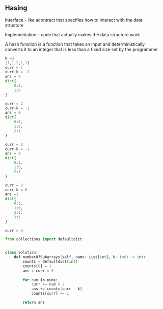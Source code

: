 ## Hasing

Interface - like acontract that specifies how to interact with the data structure

Implementation - code that actually makes the data structure work

A hash funxtion is a function that takes an input and deterministically converts it to an integer that is less than a fixed size set by the programmer


```python
k =3
[1,1,2,1,1]
curr = 1
curr-k = -2
ans = 0
dict{
    0:1, 
    1:0
}

curr = 2
curr-k = -1
ans = 0
dict{
    0:1,
    1:0,
    2:1
}

curr = 2
curr-k = -1
ans = 0
dict{
    0:1,
    1:0,
    2:1
}

curr = 3
curr-k = 0
ans =1
dict{
    0:1,
    1:0,
    2:1,
    3:1
}

curr = 4

from collections import defaultdict


class Solution:
    def numberOfSubarrays(self, nums: List[int], k: int) -> int:
        counts = defaultdict(int)
        counts[0] = 1
        ans = curr = 0
        
        for num in nums:
            curr += num % 2
            ans += counts[curr - k]
            counts[curr] += 1

        return ans
```